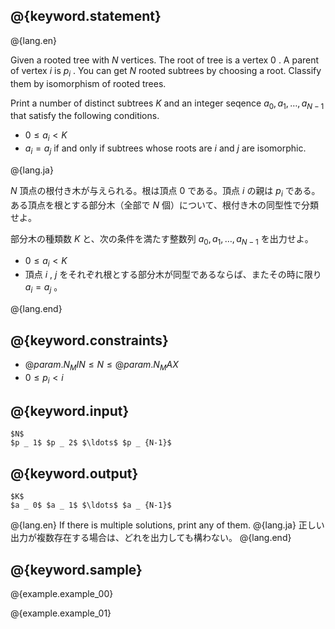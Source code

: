 ## @{keyword.statement}

@{lang.en}

Given a rooted tree with $N$ vertices. The root of tree is a vertex $0$ . A parent of vertex $i$ is $p _ i$ . You can get $N$ rooted subtrees by choosing a root. Classify them by isomorphism of rooted trees.

Print a number of distinct subtrees $K$ and an integer seqence $a _ 0 , a _ 1 , \ldots , a _ {N-1}$ that satisfy the following conditions.

- $0 \leq a _ i \lt K$
- $a _ i = a _ j$ if and only if subtrees whose roots are $i$ and $j$ are isomorphic.

@{lang.ja}

$N$ 頂点の根付き木が与えられる。根は頂点 $0$ である。頂点 $i$ の親は $p _ i$ である。ある頂点を根とする部分木（全部で $N$ 個）について、根付き木の同型性で分類せよ。

部分木の種類数 $K$ と、次の条件を満たす整数列 $a _ 0 , a _ 1 , \ldots , a _ {N-1}$ を出力せよ。

- $0 \leq a _ i \lt K$
- 頂点 $i$ , $j$ をそれぞれ根とする部分木が同型であるならば、またその時に限り $a _ i = a _ j$ 。

@{lang.end}


## @{keyword.constraints}

- $@{param.N_MIN} \leq N \leq @{param.N_MAX}$
- $0 \leq p _ i \lt i$

## @{keyword.input}

~~~
$N$
$p _ 1$ $p _ 2$ $\ldots$ $p _ {N-1}$
~~~

## @{keyword.output}

~~~
$K$
$a _ 0$ $a _ 1$ $\ldots$ $a _ {N-1}$
~~~


@{lang.en}
If there is multiple solutions, print any of them.
@{lang.ja}
正しい出力が複数存在する場合は、どれを出力しても構わない。
@{lang.end}

## @{keyword.sample}

@{example.example_00}

@{example.example_01}

